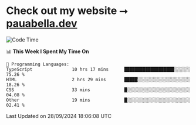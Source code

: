 # Check out my website ⭢ [pauabella.dev](https://pauabella.dev)

<!--START_SECTION:waka-->
![Code Time](http://img.shields.io/badge/Code%20Time-3%2C754%20hrs%2039%20mins-blue)

📊 **This Week I Spent My Time On** 

```text
💬 Programming Languages: 
TypeScript               10 hrs 17 mins      ███████████████████░░░░░░   75.26 % 
HTML                     2 hrs 29 mins       █████░░░░░░░░░░░░░░░░░░░░   18.26 % 
CSS                      33 mins             █░░░░░░░░░░░░░░░░░░░░░░░░   04.08 % 
Other                    19 mins             █░░░░░░░░░░░░░░░░░░░░░░░░   02.41 % 
```


 Last Updated on 28/09/2024 18:06:08 UTC
<!--END_SECTION:waka-->
